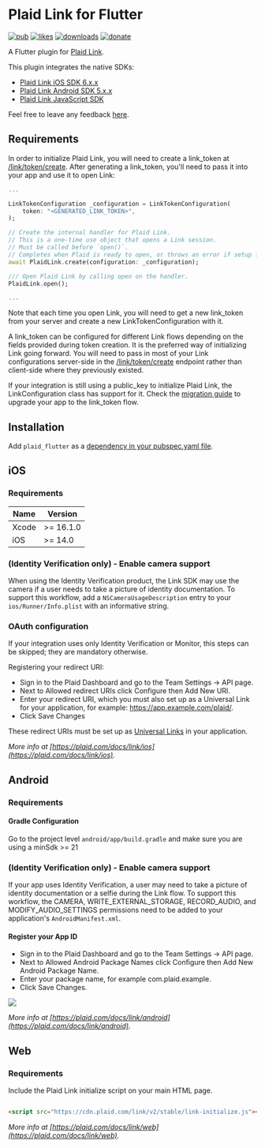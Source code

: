 # Plaid Link for Flutter

[![pub](https://img.shields.io/pub/v/plaid_flutter.svg)](https://pub.dev/packages/plaid_flutter)
[![likes](https://img.shields.io/pub/likes/plaid_flutter)](https://pub.dev/packages/plaid_flutter)
[![downloads](https://img.shields.io/pub/dm/plaid_flutter)](https://pub.dev/packages/plaid_flutter)
[![donate](https://img.shields.io/badge/Buy%20me%20a%20beer-orange.svg)](https://www.buymeacoffee.com/jpereira)

A Flutter plugin for [Plaid Link](https://plaid.com/docs/link).

This plugin integrates the native SDKs:

- [Plaid Link iOS SDK 6.x.x](https://plaid.com/docs/link/ios)
- [Plaid Link Android SDK 5.x.x](https://plaid.com/docs/link/android)
- [Plaid Link JavaScript SDK](https://plaid.com/docs/link/web)

Feel free to leave any feedback [here](https://github.com/jorgefspereira/plaid_flutter/issues).

## Requirements

In order to initialize Plaid Link, you will need to create a link_token at [/link/token/create](https://plaid.com/docs/#create-link-token). After generating a link_token, you'll need to pass it into your app and use it to open Link:

``` dart
...

LinkTokenConfiguration _configuration = LinkTokenConfiguration(
    token: "<GENERATED_LINK_TOKEN>",
);

// Create the internal handler for Plaid Link.
// This is a one-time use object that opens a Link session.
// Must be called before `open()`.
// Completes when Plaid is ready to open, or throws an error if setup fails.
await PlaidLink.create(configuration: _configuration);

/// Open Plaid Link by calling open on the handler.
PlaidLink.open();

...

```

Note that each time you open Link, you will need to get a new link_token from your server and create a new LinkTokenConfiguration with it.

A link_token can be configured for different Link flows depending on the fields provided during token creation. It is the preferred way of initializing Link going forward. You will need to pass in most of your Link configurations server-side in the [/link/token/create](https://plaid.com/docs/#create-link-token) endpoint rather than client-side where they previously existed.

If your integration is still using a public_key to initialize Plaid Link, the LinkConfiguration class has support for it. Check the [migration guide](https://plaid.com/docs/upgrade-to-link-tokens/) to upgrade your app to the link_token flow.

## Installation

Add `plaid_flutter` as a [dependency in your pubspec.yaml file](https://flutter.io/platform-plugins/).

## iOS

### Requirements

| Name | Version |
|------|---------|
| Xcode | >= 16.1.0 |
| iOS | >= 14.0 |

### (Identity Verification only) - Enable camera support 

When using the Identity Verification product, the Link SDK may use the camera if a user needs to take a picture of identity documentation. To support this workflow, add a `NSCameraUsageDescription` entry to your `ios/Runner/Info.plist` with an informative string. 

### OAuth configuration

If your integration uses only Identity Verification or Monitor, this steps can be skipped; they are mandatory otherwise.

Registering your redirect URI:

- Sign in to the Plaid Dashboard and go to the Team Settings -> API page.
- Next to Allowed redirect URIs click Configure then Add New URI.
- Enter your redirect URI, which you must also set up as a Universal Link for your application, for example: https://app.example.com/plaid/.
- Click Save Changes

These redirect URIs must be set up as [Universal Links](https://developer.apple.com/ios/universal-links/) in your application.

*More info at [https://plaid.com/docs/link/ios](https://plaid.com/docs/link/ios).*

## Android

### Requirements
#### Gradle Configuration

Go to the project level `android/app/build.gradle` and make sure you are using a minSdk >= 21

### (Identity Verification only) - Enable camera support

If your app uses Identity Verification, a user may need to take a picture of identity documentation or a selfie during the Link flow. To support this workflow, the CAMERA, WRITE_EXTERNAL_STORAGE, RECORD_AUDIO, and MODIFY_AUDIO_SETTINGS permissions need to be added to your application's `AndroidManifest.xml`.

#### Register your App ID

- Sign in to the Plaid Dashboard and go to the Team Settings -> API page.
- Next to Allowed Android Package Names click Configure then Add New Android Package Name.
- Enter your package name, for example com.plaid.example.
- Click Save Changes.

![](https://raw.githubusercontent.com/jorgefspereira/plaid_flutter/master/doc/images/register-app-id.png)

*More info at [https://plaid.com/docs/link/android](https://plaid.com/docs/link/android).*

## Web

### Requirements

Include the Plaid Link initialize script on your main HTML page.

``` html

<script src="https://cdn.plaid.com/link/v2/stable/link-initialize.js"></script>

```

*More info at [https://plaid.com/docs/link/web](https://plaid.com/docs/link/web).*

